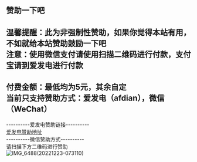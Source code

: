 ## 赞助一下吧<br>
温馨提醒：此为非强制性赞助，如果你觉得本站有用，不如就给本站赞助鼓励一下吧<br>
注意：使用微信支付请使用扫描二维码进行付款，支付宝请到爱发电进行付款<br>
----------------------------------------------------
付费金额：最低均为5元，其余自定<br>
当前只支持赞助方式：爱发电（afdian），微信（WeChat）<br>
----------------------------------------------------
----------爱发电赞助链接----------<br>
[爱发电赞助地址](https://afdian.net/a/biliciyun)<br>
----------微信赞助方式----------<br>
请扫描下方二维码进行赞助<br>
![IMG_6488(20221223-073110)](https://user-images.githubusercontent.com/104074660/209243005-83c8a1db-54fe-4932-81d0-5a8a937e281e.JPG)



